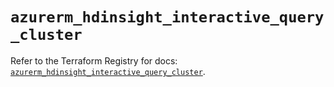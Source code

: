 # `azurerm_hdinsight_interactive_query_cluster`

Refer to the Terraform Registry for docs: [`azurerm_hdinsight_interactive_query_cluster`](https://registry.terraform.io/providers/hashicorp/azurerm/4.28.0/docs/resources/hdinsight_interactive_query_cluster).
